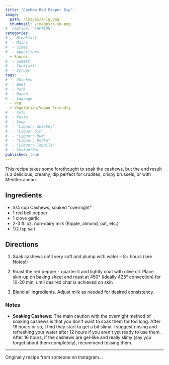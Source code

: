 ```yaml
---
title: "Cashew Red Pepper Dip"
image: 
  path: /images/X-lg.png
  thumbnail: /images/X-sm.png
#  caption: "CAPTION"
categories:
#  - Breakfast
#  - Mains
#  - Sides
#  - Appetizers
  - Sauces
#  - Sweets
#  - Cocktails
#  - Syrups
tags:
#  - Chicken
#  - Beef
#  - Pork
#  - Bacon
#  - Sausage
  - Veg
  - Vegetarian/Vegan Friendly
#  - Tofu
#  - Pasta
#  - Soup
#  - "Liquor: Whiskey"
#  - "Liquor Gin"
#  - "Liquor: Rum"
#  - "Liquor: Vodka"
#  - "Liquor: Tequila"
#  - InstantPot
published: true
---
```


This recipe takes some forethought to soak the cashews, but the end result is a delicious, creamy, dip perfect for crudités, crispy brussels, or with Mediterranean.

## Ingredients

* 3/4 cup Cashews, soaked "overnight"
* 1 red bell pepper
* 1 clove garlic
* 2-3 fl. oz. non-dairy milk (Ripple, almond, oat, etc.)
* 1/2 tsp salt

## Directions

1. Soak cashews until very soft and plump with water – 8+ hours (see Notes!)

1. Roast the red pepper - quarter it and lightly coat with olive oil. Place skin-up on baking sheet and roast at 450° (ideally 425° convection) for 10-20 min, until desired char is achieved on skin

1. Blend all ingredients. Adjust milk as needed for desired consistency.

### Notes

* **Soaking Cashews:** The main caution with the overnight method of soaking cashews is that you don't want to soak them for too long. After 16 hours or so, I find they start to get a bit slimy. I suggest rinsing and refreshing your water after 12 hours if you aren't yet ready to use them. After 16 hours, if the cashews are gel-like and really slimy (say you forget about them completely), recommend tossing them.

---
Originally recipe from someone on Instagram...

